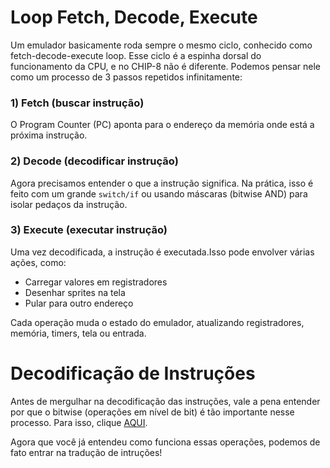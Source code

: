 
# Loop Fetch, Decode, Execute

Um emulador basicamente roda sempre o mesmo ciclo, conhecido como fetch-decode-execute loop. Esse ciclo é a espinha dorsal do funcionamento da CPU, e no CHIP-8 não é diferente. Podemos pensar nele como um processo de 3 passos repetidos infinitamente:

### 1) Fetch (buscar instrução)
O Program Counter (PC) aponta para o endereço da memória onde está a próxima instrução.
### 2) Decode (decodificar instrução)
Agora precisamos entender o que a instrução significa. Na prática, isso é feito com um grande `switch/if` ou usando máscaras (bitwise AND) para isolar pedaços da instrução.

### 3) Execute (executar instrução)
Uma vez decodificada, a instrução é executada.Isso pode envolver várias ações, como:

- Carregar valores em registradores
- Desenhar sprites na tela
- Pular para outro endereço

Cada operação muda o estado do emulador, atualizando registradores, memória, timers, tela ou entrada.


# Decodificação de Instruções
Antes de mergulhar na decodificação das instruções, vale a pena entender por que o bitwise (operações em nível de bit) é tão importante nesse processo. Para isso, clique [AQUI](./Bitwise.md).

Agora que você já entendeu como funciona essas operações, podemos de fato entrar na tradução de intruções!
